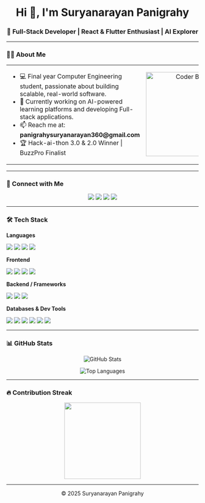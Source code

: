 <h1 align="center">Hi 👋, I'm Suryanarayan Panigrahy</h1>
<h3 align="center">🚀 Full-Stack Developer | React & Flutter Enthusiast | AI Explorer</h3>


---

### 🙋‍♂️ About Me

<table border="0">
<tr>
<td valign="middle" width="70%">

<ul>
  <li>💻 Final year Computer Engineering student, passionate about building scalable, real-world software.</li>
  <li>🔭 Currently working on AI-powered learning platforms and developing Full-stack applications.</li>
  <li>📫 Reach me at: <strong>panigrahysuryanarayan360@gmail.com</strong></li>
  <li>🏆 Hack-ai-thon 3.0 & 2.0 Winner | BuzzPro Finalist</li>
</ul>

</td>
<td align="center" width="30%">
  <img src="https://img.freepik.com/premium-photo/cute-boy-hacker-operating-laptop-cartoon-design_609719-58.jpg?w=740"
       alt="Coder Boy" width="220" />
</td>
</tr>
</table>

---

### 🔗 Connect with Me

<p align="center">
  <a href="mailto:panigrahysuryanarayan360@gmail.com"><img src="https://img.shields.io/badge/Email-D14836?style=for-the-badge&logo=gmail&logoColor=white" /></a>
  <a href="https://www.linkedin.com/in/suryanarayan-panigrahi-9b8807226"><img src="https://img.shields.io/badge/LinkedIn-0A66C2?style=for-the-badge&logo=linkedin&logoColor=white" /></a>
  <a href="https://www.instagram.com/suryanarayan_5294"><img src="https://img.shields.io/badge/Instagram-E4405F?style=for-the-badge&logo=instagram&logoColor=white" /></a>
<!--   <a href="https://twitter.com/your_handle"><img src="https://img.shields.io/badge/Twitter-1DA1F2?style=for-the-badge&logo=twitter&logoColor=white" /></a> -->
<!--   <a href="https://www.facebook.com/your_facebook"><img src="https://img.shields.io/badge/Facebook-1877F2?style=for-the-badge&logo=facebook&logoColor=white" /></a> -->
  <a href="https://github.com/Surya17847"><img src="https://img.shields.io/badge/GitHub-181717?style=for-the-badge&logo=github&logoColor=white" /></a>
</p>

---

### 🛠 Tech Stack

**Languages**
<p>
   <a href="https://dev.java/"><img src="https://img.shields.io/badge/Java-007396?style=flat&logo=java&logoColor=white" /></a>
   <a href="https://www.python.org/doc/"><img src="https://img.shields.io/badge/Python-3776AB?style=flat&logo=python&logoColor=white" /></a>
   <a href="https://developer.mozilla.org/en-US/docs/Web/JavaScript"><img src="https://img.shields.io/badge/JavaScript-F7DF1E?style=flat&logo=javascript&logoColor=black" /></a>
   <a href="https://en.cppreference.com/w/c"><img src="https://img.shields.io/badge/C-00599C?style=flat&logo=c&logoColor=white" /></a>

</p>

**Frontend**
<p>
  <a href="https://reactjs.org/docs/getting-started.html"><img src="https://img.shields.io/badge/React-61DAFB?style=flat&logo=react&logoColor=black" /></a>
<!--   <a href="https://angular.dev/"><img src="https://img.shields.io/badge/Angular-DD0031?style=flat&logo=angular&logoColor=white" /></a> -->
  <a href="https://tailwindcss.com/docs"><img src="https://img.shields.io/badge/Tailwind_CSS-38B2AC?style=flat&logo=tailwind-css&logoColor=white" /></a>
  <a href="https://developer.mozilla.org/en-US/docs/Web/HTML"><img src="https://img.shields.io/badge/HTML5-E34F26?style=flat&logo=html5&logoColor=white" /></a>
  <a href="https://developer.mozilla.org/en-US/docs/Web/CSS"><img src="https://img.shields.io/badge/CSS3-1572B6?style=flat&logo=css3&logoColor=white" /></a>
</p>

**Backend / Frameworks**
<p>
  <a href="https://docs.djangoproject.com/"><img src="https://img.shields.io/badge/Django-092E20?style=flat&logo=django&logoColor=white" /></a>
  <a href="https://flask.palletsprojects.com/"><img src="https://img.shields.io/badge/Flask-000000?style=flat&logo=flask&logoColor=white" /></a>
  <a href="https://docs.flutter.dev/"><img src="https://img.shields.io/badge/Flutter-02569B?style=flat&logo=flutter&logoColor=white" /></a>

</p>

**Databases & Dev Tools**
<p>
  <a href="https://www.mongodb.com/docs/"><img src="https://img.shields.io/badge/MongoDB-47A248?style=flat&logo=mongodb&logoColor=white" /></a>
  <a href="https://firebase.google.com/docs"><img src="https://img.shields.io/badge/Firebase-FFCA28?style=flat&logo=firebase&logoColor=black" /></a>
  <a href="https://dev.mysql.com/doc/"><img src="https://img.shields.io/badge/SQL-4479A1?style=flat&logo=mysql&logoColor=white" /></a>
  <a href="https://git-scm.com/doc"><img src="https://img.shields.io/badge/Git-F05032?style=flat&logo=git&logoColor=white" /></a>
  <a href="https://learning.postman.com/docs/"><img src="https://img.shields.io/badge/Postman-FF6C37?style=flat&logo=postman&logoColor=white" /></a>
  <a href="https://docs.docker.com/"><img src="https://img.shields.io/badge/Docker-2496ED?style=flat&logo=docker&logoColor=white" /></a>

</p>

---

### 📊 GitHub Stats

<p align="center">
  <img src="https://github-readme-stats.vercel.app/api?username=Surya17847&show_icons=true&theme=radical" alt="GitHub Stats" />
</p>

<p align="center">
  <img src="https://github-readme-stats.vercel.app/api/top-langs/?username=Surya17847&layout=compact&theme=radical" alt="Top Languages" />
</p>

---

### 🔥 Contribution Streak

<p align="center">
  <img src="https://github-readme-streak-stats.herokuapp.com?user=Surya17847&theme=radical&hide_border=false&date_format=M%20j%5B%2C%20Y%5D" height="200" />
</p>

---

<p align="center">
  © 2025 Suryanarayan Panigrahy
</p>
